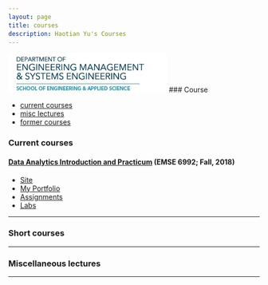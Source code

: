 ```yaml
---
layout: page
title: courses
description: Haotian Yu's Courses
---
```


 <img src="EEE.jpg" alt="EEE" title="EEE"/>
 ### Course
 
<div class="navbar">
    <div class="navbar-inner">
        <ul class="nav">
            <li><a href="#current">current courses</a></li>
            <li><a href="#misc">misc lectures</a></li>
            <li><a href="#old">former courses</a></li>
        </ul>
    </div>
</div>


### <a name="current"></a>Current courses

#### [Data Analytics Introduction and Practicum](http://HaotianYu123.github.io) (EMSE 6992; Fall, 2018)

- [Site](https://HaotianYu123.github.io/)
- [My Portfolio](https://username.github.io/)
- [Assignments](https://github.com/HaotianYu123/HaotianYu123.github.io/tree/master/Assignments)
- [Labs](https://github.com/bsharvey/EMSEDataAnalytics/tree/master/EMSE6992_Labs)

---

### <a name="shortcourses"></a>Short courses

---

### <a name="misc"></a>Miscellaneous lectures


---


